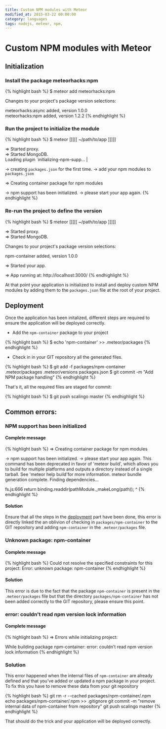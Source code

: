 ```yaml
---
title: Custom NPM modules with Meteor
modified_at: 2015-03-22 00:00:00
category: languages
tags: nodejs, meteor, npm,
---
```


# Custom NPM modules with Meteor

## Initialization

### Install the package meteorhacks:npm

{% highlight bash %}
$ meteor add meteorhacks:npm
                                              
Changes to your project's package version selections:
                                              
meteorhacks:async  added, version 1.0.0       
meteorhacks:npm    added, version 1.2.2
{% endhighlight %}

### Run the project to initialize the module

{% highlight bash %}
$ meteor
[[[[[ ~/path/to/app ]]]]]                 

=> Started proxy.                             
=> Started MongoDB.                           
   Loading plugin `initializing-npm-supp...  |

-> creating `packages.json` for the first time.
-> add your npm modules to `packages.json`

=> Creating container package for npm modules

-> npm support has been initialized.
-> please start your app again.
{% endhighlight %}

### Re-run the project to define the version
{% highlight bash %}
$ meteor
[[[[[ ~/path/to/app ]]]]]                 

=> Started proxy.                             
=> Started MongoDB.                           
                                              
Changes to your project's package version selections:
                                              
npm-container  added, version 1.0.0           

=> Started your app.                          

=> App running at: http://localhost:3000/
{% endhighlight %}

At that point your application is initialized to install and deploy custom
NPM modules by adding them to the `packages.json` file at the root of your
project.

## Deployment

Once the application has been initalized, different steps are required to
ensure the application will be deployed correctly.

* Add  the `npm-container` package to your project

{% highlight bash %}
$ echo 'npm-container' >> .meteor/packages
{% endhighlight %}

* Check in in your GIT repository all the generated files.

{% highlight bash %}
$ git add -f packages/npm-container .meteor/packages .meteor/versions packages.json
$ git commit -m "Add NPM package handling"
{% endhighlight %}

That's it, all the required files are staged for commit:

{% highlight bash %}
$ git push scalingo master
{% endhighlight %}

## Common errors:

### NPM support has been initialized

#### Complete message

{% highlight bash %}
  => Creating container package for npm modules
  
  -> npm support has been initialized.
  -> please start your app again.
  This command has been deprecated in favor of 'meteor build', which allows you
  to build for multiple platforms and outputs a directory instead of a single
  tarball. See 'meteor help build'for more information.
  meteor bundle generation complete.
  Finding dependencies...

fs.js:666
  return binding.readdir(pathModule._makeLong(path));
                 ^
{% endhighlight %}

#### Solution

Ensure that all the steps in the [deployment](#deployment) part have been done,
this error is directly linked the an oblivion of checking in
`packages/npm-container` to the GIT repository and adding `npm-container` in
the `.meteor/packages` file.

### Unknown package: npm-container

#### Complete message

{% highlight bash %}
Could not resolve the specified constraints for this project:
Error: unknown package: npm-container
{% endhighlight %}

#### Solution

This error is due to the fact that the package `npm-container` is present in
the `.meteor/packages` file but that the directory `packages/npm-container` has
not been added correctly to the GIT repository, please ensure this point.


### error: couldn't read npm version lock information

#### Complete message

{% highlight bash %}
=> Errors while initializing project: 

While building package npm-container: 
error: couldn't read npm version lock information
{% endhighlight %}

### Solution

This error happened when the internal files of `npm-container` are already defined
and that you've added or updated a npm package in your project. To fix this you have
to remove these data from your git repository

{% highlight bash %}
git rm -r --cached packages/npm-container/.npm
echo packages/npm-container/.npm >> .gitignore
git commit -m "remove internal data of npm-container from repository"
git push scalingo master
{% endhighlight %}

That should do the trick and your application will be deployed correctly.


